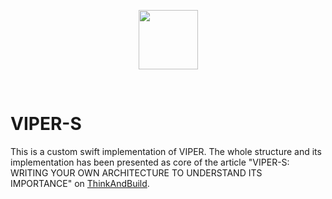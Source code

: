 
<p align="center" >
<img src="http://www.thinkandbuild.it/wp-content/uploads/2017/06/vip.png" width="95"/>
</p>
<br>

# VIPER-S

This is a custom swift implementation of VIPER. The whole structure and its implementation has been presented as core of the article "VIPER-S: WRITING YOUR OWN ARCHITECTURE TO UNDERSTAND ITS IMPORTANCE" on [ThinkAndBuild](http://www.thinkandbuild.it/viper-s-writing-your-own-architecture-to-understand-its-importance-part-1/).
